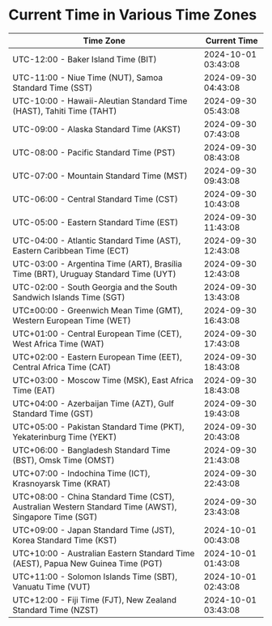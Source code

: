 # Current Time in Various Time Zones

| Time Zone | Current Time |
|-----------|--------------|
| UTC-12:00 - Baker Island Time (BIT) | 2024-10-01 03:43:08 |
| UTC-11:00 - Niue Time (NUT), Samoa Standard Time (SST) | 2024-09-30 04:43:08 |
| UTC-10:00 - Hawaii-Aleutian Standard Time (HAST), Tahiti Time (TAHT) | 2024-09-30 05:43:08 |
| UTC-09:00 - Alaska Standard Time (AKST) | 2024-09-30 07:43:08 |
| UTC-08:00 - Pacific Standard Time (PST) | 2024-09-30 08:43:08 |
| UTC-07:00 - Mountain Standard Time (MST) | 2024-09-30 09:43:08 |
| UTC-06:00 - Central Standard Time (CST) | 2024-09-30 10:43:08 |
| UTC-05:00 - Eastern Standard Time (EST) | 2024-09-30 11:43:08 |
| UTC-04:00 - Atlantic Standard Time (AST), Eastern Caribbean Time (ECT) | 2024-09-30 12:43:08 |
| UTC-03:00 - Argentina Time (ART), Brasília Time (BRT), Uruguay Standard Time (UYT) | 2024-09-30 12:43:08 |
| UTC-02:00 - South Georgia and the South Sandwich Islands Time (SGT) | 2024-09-30 13:43:08 |
| UTC±00:00 - Greenwich Mean Time (GMT), Western European Time (WET) | 2024-09-30 16:43:08 |
| UTC+01:00 - Central European Time (CET), West Africa Time (WAT) | 2024-09-30 17:43:08 |
| UTC+02:00 - Eastern European Time (EET), Central Africa Time (CAT) | 2024-09-30 18:43:08 |
| UTC+03:00 - Moscow Time (MSK), East Africa Time (EAT) | 2024-09-30 18:43:08 |
| UTC+04:00 - Azerbaijan Time (AZT), Gulf Standard Time (GST) | 2024-09-30 19:43:08 |
| UTC+05:00 - Pakistan Standard Time (PKT), Yekaterinburg Time (YEKT) | 2024-09-30 20:43:08 |
| UTC+06:00 - Bangladesh Standard Time (BST), Omsk Time (OMST) | 2024-09-30 21:43:08 |
| UTC+07:00 - Indochina Time (ICT), Krasnoyarsk Time (KRAT) | 2024-09-30 22:43:08 |
| UTC+08:00 - China Standard Time (CST), Australian Western Standard Time (AWST), Singapore Time (SGT) | 2024-09-30 23:43:08 |
| UTC+09:00 - Japan Standard Time (JST), Korea Standard Time (KST) | 2024-10-01 00:43:08 |
| UTC+10:00 - Australian Eastern Standard Time (AEST), Papua New Guinea Time (PGT) | 2024-10-01 01:43:08 |
| UTC+11:00 - Solomon Islands Time (SBT), Vanuatu Time (VUT) | 2024-10-01 02:43:08 |
| UTC+12:00 - Fiji Time (FJT), New Zealand Standard Time (NZST) | 2024-10-01 03:43:08 |
